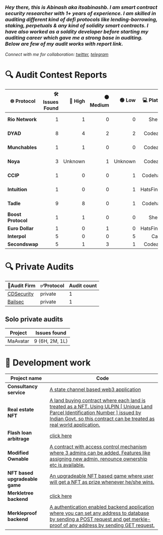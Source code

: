 ### *Hey there, this is Abinash aka itsabinashb. I am smart contract security researcher with 1+ years of experience. I am skilled in auditing different kind of defi protocols like lending-borrowing, staking, perpetuals & any kind of solidity smart contracts. I have also worked as a soldity developer before starting my auditing career which gave me a strong base in auditing. Below are few of my audit works with report link.* 

*Connect with me for collaboration: [twitter](https://x.com/itsabinashb), [telegram](https://t.me/itsabinashb)*


# 🔍 **Audit Contest Reports**

| 🌐 **Protocol**   | 🛠️ **Issues Found** | 🔴 **High** | 🟠 **Medium** | 🟢 **Low** | 💻 **Platform** | 📄 **Report** |
|-------------------|--------------------:|------------:|--------------:|----------:|----------------:|--------------:|
| **Rio Network**    | 1                   | 1           | 0             | 0         | Sherlock        | [🔗 View Report](https://github.com/sherlock-audit/2024-02-rio-network-core-protocol-judging/issues/16) |
| **DYAD**           | 8                   | 4           | 2             | 2         | Codearena       | [🔗 View Report](https://github.com/code-423n4/2024-04-dyad-findings/issues) |
| **Munchables**     | 1                   | 1           | 0             | 0         | Codearena       | [🔗 View Report](https://github.com/code-423n4/2024-05-munchables-findings/issues/7) |
| **Noya**           | 3                   | Unknown     | 1             | Unknown   | Codearena       | [🔗 View Report](https://github.com/code-423n4/2024-04-noya-findings/issues) |
| **CCIP**           | 1                   | 0           | 0             | 1         | Codehawks       | _Private Report_ |
| **Intuition**      | 1                   | 0           | 0             | 1         | HatsFinance     | [🔗 View Report](https://github.com/hats-finance/Intuition-0x538dbadc50cc87b281cd655f1edbc6ebda02a66a/issues/55) |
| **Tadle**          | 9                   | 8           | 0             | 1         | Codehawks       | [🔗 View Report](https://github.com/itsabinashb/Audit-Profile/blob/main/Tadle-Audit-Report.md) |
| **Boost Protocol** | 1                   | 1           | 0             | 0         | Sherlock        | [🔗 View Report](https://github.com/sherlock-audit/2024-06-boost-aa-wallet-judging/issues/339) |
| **Euro Dollar**    | 1                   | 0           | 1             | 0         | HatsFinance     | 
| **Interpol**       | 5                   | 0           | 0             | 5         | Cantina         |
| **Secondswap**     | 5                   | 1           | 3             | 1         | Codearena       |


# 🔍 **Private Audits**
| 🏢**Audit Firm** | ✅**Protocol** | **Audit count** |
|----------------|--------------|--------------|
| [CDSecurity](https://github.com/CDSecurity) | private | 1 |
| [Bailsec](https://x.com/bailsecurity) | private | 1 |
## Solo private audits
| **Project** | **Issues found** |
|-------------|------------------|
| MaAvatar    |  9 (6H, 2M, 1L)  |

# 🏫 **Development work**
| **Project name** | **Code** |
|----------------------|---------------------|
| **Consultancy service** | [A state channel based web3 application](https://github.com/itsabinashb/Consultancy-Service) |
| **Real estate NFT** | [A land buying contract where each land is treated as a NFT. Using ULPIN [ Unique Land Parcel Identification Number ] issued by Indian Govt. so this contract can be treated as real world application.](https://github.com/itsabinashb/Real-Estate-NFT) |
| **Flash loan arbitrage** | [click here](https://github.com/itsabinashb/Flash-Loan-Arbitrage) |
| **Modified Ownable** | [A contract with access control mechanism where 3 admins can be added. Features like assigning new admin, renounce ownership etc is available.](https://github.com/itsabinashb/Ownable-Contract) |
| **NFT based upgradeable game** | [An upgradeable NFT based game where user will get a NFT as prize whenever he/she wins.](https://github.com/itsabinashb/NFT-based-Upgradeable-game) |
| **Merkletree backend** | [click here](https://github.com/itsabinashb/Merkletree-backend) |
| **Merkleproof backend** | [A authentication enabled backend application where you can set any address to database by sending a POST request and get merkle-proof of any address by sending GET request.](https://github.com/itsabinashb/MerkleProofBackend) |
